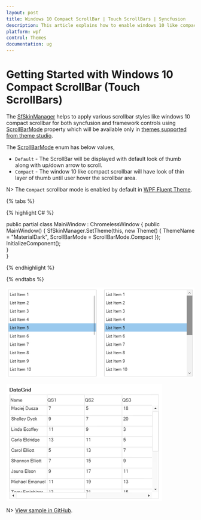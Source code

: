 ```yaml
---
layout: post
title: Windows 10 Compact ScrollBar | Touch ScrollBars | Syncfusion
description: This article explains how to enable windows 10 like compact scrollbars (touch scrollbars) in WPF applications.
platform: wpf
control: Themes
documentation: ug
---
```

# Getting Started with Windows 10 Compact ScrollBar (Touch ScrollBars)

The [SfSkinManager](https://help.syncfusion.com/cr/wpf/Syncfusion.SfSkinManager.SfSkinManager.html) helps to apply various scrollbar styles like windows 10 compact scrollbar for both syncfusion and framework controls using [ScrollBarMode](https://help.syncfusion.com/cr/wpf/Syncfusion.SfSkinManager.Theme.html#Syncfusion_SfSkinManager_Theme_ScrollBarMode) property which will be available only in [themes supported from theme studio](https://help.syncfusion.com/wpf/themes/skin-manager#themes-list).

The [ScrollBarMode](https://help.syncfusion.com/cr/wpf/Syncfusion.SfSkinManager.ScrollBarMode.html) enum has below values,

* `Default` - The ScrollBar will be displayed with default look of thumb along with up/down arrow to scroll.
* `Compact` - The window 10 like compact scrollbar will have look of thin layer of thumb until user hover the scrollbar area. 

N> The `Compact` scrollbar mode is enabled by default in [WPF Fluent Theme](https://help.syncfusion.com/wpf/themes/fluent-theme). 

{% tabs %}

{% highlight C# %}

public partial class MainWindow : ChromelessWindow
{
    public MainWindow()
    {
        SfSkinManager.SetTheme(this, new Theme() { ThemeName = "MaterialDark", ScrollBarMode = ScrollBarMode.Compact });
        InitializeComponent();            
    }        
}

{% endhighlight %}

{% endtabs %}

![WPF SfSkinManager ScrollBarMode](Skin-Manager_images/WPF-SkinManager-ScrollBarMode.png)

![WPF SfSkinManager ScrollBarMode gif](Skin-Manager_images/WPF-SkinManager-ScrollBarMode.gif)

N> [View sample in GitHub](https://github.com/SyncfusionExamples/change-scrollbar-mode-using-skinmanager).


